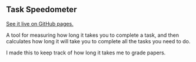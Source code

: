 Task Speedometer
----------------

[See it live on GitHub pages.](https://mcaubrey.github.io/task-speedometer)

A tool for measuring how long it takes you to complete a task, and then calculates how long it will take you to complete all the tasks you need to do.

I made this to keep track of how long it takes me to grade papers.